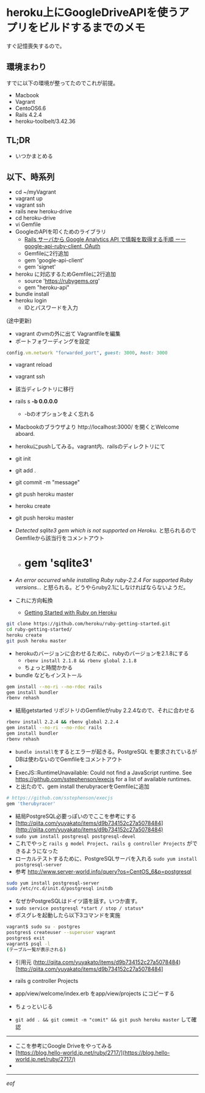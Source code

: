 # heroku上にGoogleDriveAPIを使うアプリをビルドするまでのメモ
すぐ記憶喪失するので。

## 環境まわり
すでに以下の環境が整ってたのでこれが前提。
- Macbook
- Vagrant
- CentoOS6.6
- Rails 4.2.4
- heroku-toolbelt/3.42.36

## TL;DR
- いつかまとめる


## 以下、時系列
- cd ~/myVagrant
- vagrant up
- vagrant ssh
- rails new heroku-drive
- cd heroku-drive
- vi Gemfile
- GoogleのAPIを叩くためのライブラリ
  - [Rails サーバから Google Analytics API で情報を取得する手順 ーー google-api-ruby-client, OAuth](http://bekkou68.hatenablog.com/entry/2014/08/20/222032)
  - Gemfileに2行追加
  - gem 'google-api-client'
  - gem 'signet'
- heroku に対応するためGemfileに2行追加
  - source 'https://rubygems.org'
  - gem "heroku-api"
- bundle install
- heroku login
  - IDとパスワードを入力

(途中更新)

- vagrant のvmの外に出て Vagrantfileを編集
- ポートフォワーディングを設定
```rb
config.vm.network "forwarded_port", guest: 3000, host: 3000
```
- vagrant reload
- vagrant ssh
- 該当ディレクトリに移行
- rails s **-b 0.0.0.0**
  - -bのオプションをよく忘れる
- Macbookのブラウザより http://localhost:3000/ を開くとWelcome aboard.

- herokuにpushしてみる。vagrant内、railsのディレクトリにて
- git init
- git add .
- git commit -m "message"
- git push heroku master
- heroku create
- git push heroku master
- *Detected sqlite3 gem which is not supported on Heroku.* と怒られるのでGemfileから該当行をコメントアウト
  - # gem 'sqlite3'
- *An error occurred while installing Ruby ruby-2.2.4  For supported Ruby versions...* と怒られる。どうやらruby2.1にしなければならないようだ。

- これに方向転換
  - [Getting Started with Ruby on Heroku](https://devcenter.heroku.com/articles/getting-started-with-ruby)
```sh
git clone https://github.com/heroku/ruby-getting-started.git
cd ruby-getting-started/
heroku create
git push heroku master
```

- herokuのバージョンに合わせるために、rubyのバージョンを2.1.8にする
  - `rbenv install 2.1.8 && rbenv global 2.1.8 `
  - ちょっと時間かかる
- bundle などもインストール
```sh
gem install --no-ri --no-rdoc rails
gem install bundler
rbenv rehash
```

- 結局getstarted リポジトリのGemfileがruby 2.2.4なので、それに合わせる
```sh
rbenv install 2.2.4 && rbenv global 2.2.4
gem install --no-ri --no-rdoc rails
gem install bundler
rbenv rehash
```
- `bundle install`をするとエラーが起きる。PostgreSQL を要求されているがDBは使わないのでGemfileをコメントアウト
- 
- ExecJS::RuntimeUnavailable: Could not find a JavaScript runtime. See https://github.com/sstephenson/execjs for a list of available runtimes.
- と出たので、gem install therubyracerをGemfileに追加
```sh
# https://github.com/sstephenson/execjs
gem 'therubyracer'
```
- 結局PostgreSQL必要っぽいのでここを参考にする
- [http://qiita.com/yuyakato/items/d9b734152c27a5078484](http://qiita.com/yuyakato/items/d9b734152c27a5078484)
- `sudo yum install postgresql postgresql-devel`
- これでやっと `rails g model Project`、`rails g controller Projects` ができるようになった
- ローカルテストするために、PostgreSQLサーバを入れる `sudo yum install postgresql-server  `
- 参考 http://www.server-world.info/query?os=CentOS_6&p=postgresql
```sh
sudo yum install postgresql-server
sudo /etc/rc.d/init.d/postgresql initdb
```
- なぜかPostgreSQLはドイツ語を話す。いつか直す。
- `sudo service postgresql *start / stop / status*`
- ポスグレを起動したら以下3コマンドを実施
```sh
vagrant$ sudo su - postgres
postgres$ createuser --superuser vagrant
postgres$ exit
vagrant$ psql -l
(テーブル一覧が表示される)
```
- 引用元 (http://qiita.com/yuyakato/items/d9b734152c27a5078484)[http://qiita.com/yuyakato/items/d9b734152c27a5078484]
  
- rails g controller Projects
- app/view/welcome/index.erb をapp/view/projects にコピーする
- ちょっといじる
- ```git add . && git commit -m "comit" && git push heroku master``` して確認
----
- ここを参考にGoogle Driveをやってみる
- [https://blog.hello-world.jp.net/ruby/2717/](https://blog.hello-world.jp.net/ruby/2717/)
- 


----

_eof_
